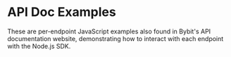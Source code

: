 # API Doc Examples

These are per-endpoint JavaScript examples also found in Bybit's API documentation website, demonstrating how to interact with each endpoint with the Node.js SDK.
